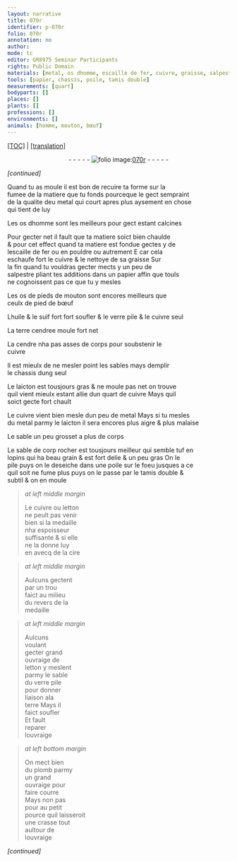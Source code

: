 ```yaml
---
layout: narrative
title: 070r
identifier: p-070r
folio: 070r
annotation: no
author:
mode: tc
editor: GR8975 Seminar Participants
rights: Public Domain
materials: [metal, os dhomme, escaille de fer, cuivre, graisse, salpestre, papier, os de pieds de mouton, ceulx de pied de bœuf, huile, suif, verre pile, terre cendree, cendre, laicton, sable de corp rocher, tuf, letton, cire, terre, plomb, crasse]
tools: [papier, chassis, poile, tamis double]
measurements: [quart]
bodyparts: []
places: []
plants: []
professions: []
environments: []
animals: [homme, mouton, bœuf]
---
```


<p><a href="{{ site.baseurl }}/diplomatic/">[TOC]</a> | <a href="{{ site.baseurl }}/texts/p-070r_tl/" target="_blank">[translation]</a></p><div class="folio" align="center">- - - - - <a href="http://gallica.bnf.fr/ark:/12148/btv1b10500001g/f145.image" target="_blank"><img src="https://cu-mkp.github.io/2017-workshop-edition/assets/photo-icon.png" alt="folio image: " style="display:inline-block; margin-bottom:-3px;"/>070r</a> - - - - - </div>  
 
*[continued]*
  
Quand tu as moule il est bon de recuire ta forme sur la<br/> fumee de la matiere que tu fonds pourceque le gect sempraint<br/> de la qualite d<span class="del">e</span><span class="add">u</span> <span class="m">metal</span> qui court apres plus aysement en chose<br/> qui tient de luy
 
Les <span class="m">os d<span class="al">homme</span></span> sont les meilleurs pour gect estant calcines
 
Pour gecter net il fault que ta matiere soict bien chaulde<br/> & pour cet effect quand ta matiere est fondue gectes y de<br/> l<span class="m">escaille de fer</span> ou en pouldre ou autrement <span class="del">E</span> car cela<br/> eschaufe fort le <span class="m">cuivre</span> & le nettoye de sa <span class="m">graisse</span> Sur<br/> la fin quand tu vouldras gecter mects y un peu de<br/> <span class="m">salpestre</span> pliant tes additions dans un <span class="tl"><span class="m">papier</span></span> affin que touls<br/> ne cognoissent pas ce que tu y mesles
 
Les <span class="m">os de pieds de <span class="al">mouton</span></span> sont encores meilleurs que<br/> <span class="m">ceulx de pied de <span class="al">bœuf</span></span>
 
L<span class="m">huile</span> & le <span class="m">suif</span> fort fort soufler & le <span class="m">verre pile</span> & le <span class="m">cuivre</span> seul
 
La <span class="m">terre cendree</span> moule fort net
 
La <span class="m">cendre</span> nha pas asses de corps pour soubstenir le<br/> <span class="m">cuivre</span>
 
Il est mieulx de ne mesler point les sables mays demplir<br/> le <span class="tl">chassis</span> dung seul
 
Le <span class="m">laicton</span> est tousjours gras & ne moule pas net on trouve<br/> quil vient mieulx estant allie dun <span class="ms">quart</span> de <span class="m">cuivre</span> Mays quil<br/> soict gecte fort chault
 
Le <span class="m">cuivre</span> vient bien mesle dun peu de <span class="m">metal</span> Mays si tu mesles<br/> du <span class="m">metal</span> parmy le <span class="m">laicton</span> il sera encores plus aigre & plus malaise
 
Le sable un peu grosset a plus de corps
 
Le <span class="m">sable de <span class="del">corp</span> rocher</span> est tousjours meilleur qui semble <span class="m">tuf</span> en<br/> lopins qui ha beau grain & est fort delie & un peu gras On le<br/> pile puys on le deseiche dans une <span class="tl">poile</span> sur le foeu jusques a ce<br/> quil <span class="del">soit</span> ne fume plus puys on le passe par le <span class="tl">tamis double</span> &<br/> subtil & on en moule 
 
> *at left middle margin*
> 
> 
>   Le <span class="m">cuivre</span> ou <span class="m">letton</span><br/> ne peult pas venir<br/> bien si la medaille<br/> nha espoisseur<br/> suffisante & si elle<br/> ne la donne luy<br/> en avecq de la <span class="m">cire</span>
 
> *at left middle margin*
> 
> 
>   Aulcuns gectent<br/> par un trou<br/> faict au milieu<br/> du revers de la<br/> medaille
 
> *at left middle margin*
> 
> 
>   Aulcuns<br/> voulant<br/> gecter grand<br/> ouvraige de<br/> <span class="m">letton</span> <span class="del">y</span> meslent<br/> parmy le sable<br/> du <span class="m">verre pile</span><br/> pour donner<br/> liaison ala<br/> <span class="m">terre</span> Mays il<br/> faict soufler<br/> Et fault<br/> reparer<br/> louvraige
 
> *at left bottom margin*
> 
> 
>   On mect bien<br/> du <span class="m">plomb</span> parmy<br/> un grand<br/> ouvraige pour<br/> faire courre<br/> Mays non <span class="del">pas<br/> pour</span> au petit<br/> pource quil laisseroit<br/> une <span class="m">crasse</span> tout<br/> aultour de<br/> louvraige
 
*[continued]*
 

